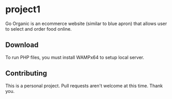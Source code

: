 # project1
Go Organic is an ecommerce website (similar to blue apron) that allows user to select and order food online.  

<h2>Download</h2>

To run PHP files, you must install WAMPx64 to setup local server.

<h2>Contributing</h2>

This is a personal project.  Pull requests aren't welcome at this time. Thank you.
